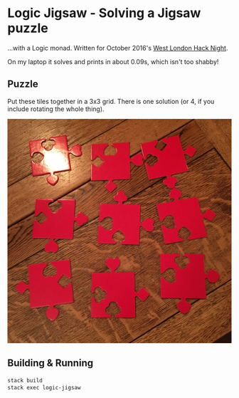 # Logic Jigsaw - Solving a Jigsaw puzzle

...with a Logic monad. Written for October
2016's
[West London Hack Night](http://www.meetup.com/West-London-Hack-Night/).

On my laptop it solves and prints in about 0.09s, which isn't too shabby!

## Puzzle

Put these tiles together in a 3x3 grid. There is one solution (or 4,
if you include rotating the whole thing).

![jigsaw puzzle](puzzle.jpeg)

## Building & Running

``` sh
stack build
stack exec logic-jigsaw
```
